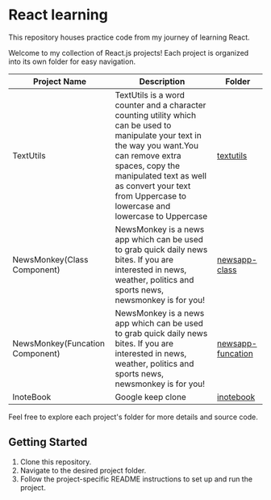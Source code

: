 # React learning

This repository houses practice code from my journey of learning React.

Welcome to my collection of React.js projects! Each project is organized into its own folder for easy navigation.

| Project Name                    | Description                                                                                                                                                                                                                                                           | Folder                                                                                    |
| ------------------------------- | --------------------------------------------------------------------------------------------------------------------------------------------------------------------------------------------------------------------------------------------------------------------- | ----------------------------------------------------------------------------------------- |
| TextUtils                       | TextUtils is a word counter and a character counting utility which can be used to manipulate your text in the way you want.You can remove extra spaces, copy the manipulated text as well as convert your text from Uppercase to lowercase and lowercase to Uppercase | [textutils](https://github.com/Ja-yy/react-learning/tree/master/textutils)                |
| NewsMonkey(Class Component)     | NewsMonkey is a news app which can be used to grab quick daily news bites. If you are interested in news, weather, politics and sports news, newsmonkey is for you!                                                                                                   | [newsapp-class](https://github.com/Ja-yy/react-learning/tree/master/newsapp-class)        |
| NewsMonkey(Funcation Component) | NewsMonkey is a news app which can be used to grab quick daily news bites. If you are interested in news, weather, politics and sports news, newsmonkey is for you!                                                                                                   | [newsapp-funcation](https://github.com/Ja-yy/react-learning/tree/master/newsapp-function) |
| InoteBook                       | Google keep clone                                                                                                                                                                                                                                                     | [inotebook](https://github.com/Ja-yy/react-learning/tree/master/inotebook)                |

Feel free to explore each project's folder for more details and source code.

## Getting Started

1. Clone this repository.
2. Navigate to the desired project folder.
3. Follow the project-specific README instructions to set up and run the project.
